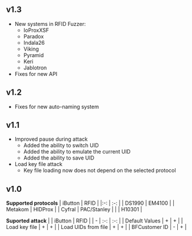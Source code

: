 ## v1.3
- New systems in RFID Fuzzer:
    - IoProxXSF
    - Paradox
    - Indala26
    - Viking
    - Pyramid
    - Keri
    - Jablotron
- Fixes for new API
## v1.2
- Fixes for new auto-naming system
## v1.1
- Improved pause during attack
    - Added the ability to switch UID
    - Added the ability to emulate the current UID
    - Added the ability to save UID
- Load key file attack
    - Key file loading now does not depend on the selected protocol

## v1.0

**Supported protocols**
| iButton | RFID        |
|:-:      | :-:         |
| DS1990  | EM4100      |
| Metakom | HIDProx     |
| Cyfral  | PAC/Stanley |
|         | H10301      |

**Suported attack**
|                     | iButton | RFID |
| -                   | :-:     | :-:  |
| Default Values      | +       | +    |
| Load key file       | +       | +    |
| Load UIDs from file | +       | +    |
| BFCustomer ID       | -       | +    |